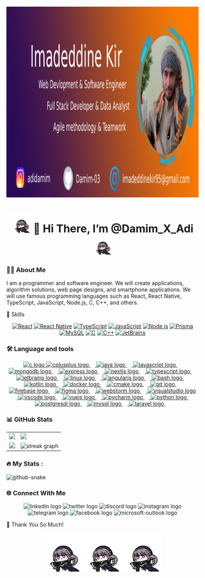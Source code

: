 <br clear="both">

<div align="center">
  <img height="500" src="https://raw.githubusercontent.com/Damim-03/Damim-03/main/New Project.png"  />
</div>


<h1 align="center"> 
  <img src="https://raw.githubusercontent.com/Damim-03/Damim-03/main/star-rail-kuru.gif" width="10%"> 
  👋 Hi There, I’m @Damim_X_Adi <img src="https://raw.githubusercontent.com/Damim-03/Damim-03/main/star-rail-kuru.gif" width="10%">
</h1>

<h3 align="left">👩‍💻  About Me</h3>

<p align="left">I am a programmer and software engineer. We will create applications, algorithm solutions, web page designs, and smartphone applications. We will use famous programming languages such as React, React Native, TypeScript, JavaScript, Node.js, C, C++, and others.</p>



🚀 Skills
<p align="center"> 
    <!-- Frontend --> 
         <a href="https://react.dev/" target="_blank"> <img src="https://img.shields.io/badge/React-61DAFB?style=for-the-badge&logo=react&logoColor=black" alt="React"/></a> 
         <a href="https://reactnative.dev/" target="_blank"> <img src="https://img.shields.io/badge/React_Native-61DAFB?style=for-the-badge&logo=react&logoColor=black" alt="React Native"/></a> 
         <a href="https://www.typescriptlang.org/" target="_blank"> <img src="https://img.shields.io/badge/TypeScript-3178C6?style=for-the-badge&logo=typescript&logoColor=white" alt="TypeScript"/></a> 
         <a href="https://developer.mozilla.org/en-US/docs/Web/JavaScript" target="_blank"> <img src="https://img.shields.io/badge/JavaScript-F7DF1E?style=for-the-badge&logo=javascript&logoColor=black" 
                alt="JavaScript"/></a> 
    <!-- Backend & DB --> 
         <a href="https://nodejs.org/" target="_blank"> <img src="https://img.shields.io/badge/Node.js-339933?style=for-the-badge&logo=node.js&logoColor=white" alt="Node.js"/></a> 
         <a href="https://www.prisma.io/" target="_blank"> <img src="https://img.shields.io/badge/Prisma-2D3748?style=for-the-badge&logo=prisma&logoColor=white" alt="Prisma"/></a> 
         <a href="https://www.mysql.com/" target="_blank"> <img src="https://img.shields.io/badge/MySQL-4479A1?style=for-the-badge&logo=mysql&logoColor=white" alt="MySQL"/></a> 
    <!-- Languages --> 
         <a href="https://en.wikipedia.org/wiki/C_(programming_language)" target="_blank"> <img src="https://img.shields.io/badge/C-00599C?style=for-the-badge&logo=c&logoColor=white" alt="C"/></a> 
         <a href="https://isocpp.org/" target="_blank"> <img src="https://img.shields.io/badge/C++-00599C?style=for-the-badge&logo=c%2B%2B&logoColor=white" alt="C++"/></a> 
    <!-- Tools --> 
         <a href="https://www.jetbrains.com/" target="_blank"> <img src="https://img.shields.io/badge/JetBrains_IDE-000000?style=for-the-badge&logo=jetbrains&logoColor=white" alt="JetBrains"/></a> 
</p>



<h3 align="left">🛠 Language and tools</h3>


<div align="center">
  <a href="https://en.wikipedia.org/wiki/C_(programming_language)" target="_blank">
    <img src="https://cdn.jsdelivr.net/gh/devicons/devicon/icons/c/c-original.svg" height="40" alt="c logo" />
    
  </a>
  <a href="https://isocpp.org/" target="_blank">
    <img src="https://cdn.jsdelivr.net/gh/devicons/devicon/icons/cplusplus/cplusplus-original.svg" height="40" alt="cplusplus logo" />
    <img width="12" />
  </a>
  <a href="https://www.java.com/" target="_blank">
    <img src="https://cdn.jsdelivr.net/gh/devicons/devicon/icons/java/java-original.svg" height="40" alt="java logo" />
    <img width="12" />
  </a>
  <a href="https://developer.mozilla.org/en-US/docs/Web/JavaScript" target="_blank">
    <img src="https://cdn.jsdelivr.net/gh/devicons/devicon/icons/javascript/javascript-original.svg" height="40" alt="javascript logo" />
    <img width="12" />
  </a>
  <a href="https://www.mongodb.com/" target="_blank">
    <img src="https://cdn.jsdelivr.net/gh/devicons/devicon/icons/mongodb/mongodb-original.svg" height="40" alt="mongodb logo" />
    <img width="12" />
  </a>
  <a href="https://expressjs.com/" target="_blank">
    <img src="https://cdn.jsdelivr.net/gh/devicons/devicon/icons/express/express-original.svg" height="40" alt="express logo" />
    <img width="12" />
  </a>
  <a href="https://nextjs.org/" target="_blank">
    <img src="https://cdn.jsdelivr.net/gh/devicons/devicon/icons/nextjs/nextjs-original.svg" height="40" alt="nextjs logo" />
    <img width="12" />
  </a>
  <a href="https://www.typescriptlang.org/" target="_blank">
    <img src="https://cdn.jsdelivr.net/gh/devicons/devicon/icons/typescript/typescript-original.svg" height="40" alt="typescript logo" />
    <img width="12" />
  </a>
  <a href="https://www.jetbrains.com/" target="_blank">
    <img src="https://cdn.jsdelivr.net/gh/devicons/devicon/icons/jetbrains/jetbrains-original.svg" height="40" alt="jetbrains logo" />
    <img width="12" />
  </a>
  <a href="https://www.linux.org/" target="_blank">
    <img src="https://cdn.jsdelivr.net/gh/devicons/devicon/icons/linux/linux-original.svg" height="40" alt="linux logo" />
    <img width="12" />
  </a>
  <a href="https://angularjs.org/" target="_blank">
    <img src="https://cdn.jsdelivr.net/gh/devicons/devicon/icons/angularjs/angularjs-original.svg" height="40" alt="angularjs logo" />
    <img width="12" />
  </a>
  <a href="https://www.gnu.org/software/bash/" target="_blank">
    <img src="https://cdn.jsdelivr.net/gh/devicons/devicon/icons/bash/bash-original.svg" height="40" alt="bash logo" />
    <img width="12" />
  </a>
  <a href="https://kotlinlang.org/" target="_blank">
    <img src="https://cdn.jsdelivr.net/gh/devicons/devicon/icons/kotlin/kotlin-original.svg" height="40" alt="kotlin logo" />
    <img width="12" />
  </a>
  <a href="https://www.docker.com/" target="_blank">
    <img src="https://cdn.jsdelivr.net/gh/devicons/devicon/icons/docker/docker-original.svg" height="40" alt="docker logo" />
    <img width="12" />
  </a>
  <a href="https://cmake.org/" target="_blank">
    <img src="https://cdn.jsdelivr.net/gh/devicons/devicon/icons/cmake/cmake-original.svg" height="40" alt="cmake logo" />
    <img width="12" />
  </a>
  <a href="https://git-scm.com/" target="_blank">
    <img src="https://cdn.jsdelivr.net/gh/devicons/devicon/icons/git/git-original.svg" height="40" alt="git logo" />
    <img width="12" />
  </a>
  <a href="https://firebase.google.com/" target="_blank">
    <img src="https://cdn.jsdelivr.net/gh/devicons/devicon/icons/firebase/firebase-plain.svg" height="40" alt="firebase logo" />
    <img width="12" />
  </a>
  <a href="https://www.figma.com/" target="_blank">
    <img src="https://cdn.jsdelivr.net/gh/devicons/devicon/icons/figma/figma-original.svg" height="40" alt="figma logo" />
    <img width="12" />
  </a>
  <a href="https://www.jetbrains.com/webstorm/" target="_blank">
    <img src="https://cdn.jsdelivr.net/gh/devicons/devicon/icons/webstorm/webstorm-original.svg" height="40" alt="webstorm logo" />
    <img width="12" />
  </a>
  <a href="https://visualstudio.microsoft.com/" target="_blank">
    <img src="https://cdn.jsdelivr.net/gh/devicons/devicon/icons/visualstudio/visualstudio-plain.svg" height="40" alt="visualstudio logo" />
    <img width="12" />
  </a>
  <a href="https://code.visualstudio.com/" target="_blank">
    <img src="https://cdn.jsdelivr.net/gh/devicons/devicon/icons/vscode/vscode-original.svg" height="40" alt="vscode logo" />
    <img width="12" />
  </a>
  <a href="https://vuejs.org/" target="_blank">
    <img src="https://cdn.jsdelivr.net/gh/devicons/devicon/icons/vuejs/vuejs-original.svg" height="40" alt="vuejs logo" />
    <img width="12" />
  </a>
  <a href="https://www.jetbrains.com/pycharm/" target="_blank">
    <img src="https://cdn.jsdelivr.net/gh/devicons/devicon/icons/pycharm/pycharm-original.svg" height="40" alt="pycharm logo" />
    <img width="12" />
  </a>
  <a href="https://www.python.org/" target="_blank">
    <img src="https://cdn.jsdelivr.net/gh/devicons/devicon/icons/python/python-original.svg" height="40" alt="python logo" />
    <img width="12" />
  </a>
  <a href="https://www.postgresql.org/" target="_blank">
    <img src="https://cdn.jsdelivr.net/gh/devicons/devicon/icons/postgresql/postgresql-original.svg" height="40" alt="postgresql logo" />
    <img width="12" />
  </a>
  <a href="https://www.mysql.com/" target="_blank">
    <img src="https://cdn.jsdelivr.net/gh/devicons/devicon/icons/mysql/mysql-original.svg" height="40" alt="mysql logo" />
    <img width="12" />
  </a>
  <a href="https://laravel.com/" target="_blank">
    <img src="https://cdn.jsdelivr.net/gh/devicons/devicon/icons/laravel/laravel-original.svg" height="40" alt="laravel logo" />
    <img width="12" />
  </a>
</div>

<h3 align="left">📊 GitHub Stats</h3>

<table align="center">
  <tr>
    <td>
      <img src="https://github-readme-stats.vercel.app/api?username=Damim-03&show_icons=true&theme=radical" height="220"/>
    </td>
    <td>
      <img src="https://github-readme-stats.vercel.app/api/top-langs/?username=Damim-03&layout=compact&theme=radical" height="220"/>
    </td>
  </tr>
  <tr>
    <td>
      <img src="https://github-profile-summary-cards.vercel.app/api/cards/profile-details?username=Damim-03&theme=radical" height="220"/>
    </td>
    <td>
      <img src="https://streak-stats.demolab.com?user=Damim-03&theme=radical&hide_border=true&border_radius=5&date_format=j%20M%5B%20Y%5D" height="220" alt="streak graph" />
    </td>
  </tr>
</table>


<h3 align="left">🔥   My Stats :</h3>

<picture align="center">
  <source media="(prefers-color-scheme: dark)" srcset="https://raw.githubusercontent.com/tobiasmeyhoefer/tobiasmeyhoefer/output/github-snake-dark.svg" />
  <source media="(prefers-color-scheme: light)" srcset="https://raw.githubusercontent.com/tobiasmeyhoefer/tobiasmeyhoefer/output/github-snake.svg" />
  <img alt="github-snake" src="https://raw.githubusercontent.com/tobiasmeyhoefer/tobiasmeyhoefer/output/github-snake.svg" height="200"/>
</picture>


<h3 align="left">🌐 Connect With Me</h3>

<div align="center">
  <img src="https://raw.githubusercontent.com/maurodesouza/profile-readme-generator/master/src/assets/icons/social/linkedin/default.svg" width="52" height="40" alt="linkedin logo"  />
  <img src="https://raw.githubusercontent.com/maurodesouza/profile-readme-generator/master/src/assets/icons/social/twitter/default.svg" width="52" height="40" alt="twitter logo"  />
  <img src="https://raw.githubusercontent.com/maurodesouza/profile-readme-generator/master/src/assets/icons/social/discord/default.svg" width="52" height="40" alt="discord logo"  />
  <img src="https://raw.githubusercontent.com/maurodesouza/profile-readme-generator/master/src/assets/icons/social/instagram/default.svg" width="52" height="40" alt="instagram logo"  />
  <img src="https://raw.githubusercontent.com/maurodesouza/profile-readme-generator/master/src/assets/icons/social/telegram/default.svg" width="52" height="40" alt="telegram logo"  />
  <img src="https://raw.githubusercontent.com/maurodesouza/profile-readme-generator/master/src/assets/icons/social/facebook/default.svg" width="52" height="40" alt="facebook logo"  />
  <img src="https://raw.githubusercontent.com/maurodesouza/profile-readme-generator/master/src/assets/icons/social/microsoft-outlook/default.svg" width="52" height="40" alt="microsoft-outlook logo"  />
</div>


<p align="left">💞️ Thank You So Much!</p>
<p align="center">
  <img src="https://raw.githubusercontent.com/Damim-03/Damim-03/main/star-rail-kuru.gif" width="20%">
  <img src="https://raw.githubusercontent.com/Damim-03/Damim-03/main/star-rail-kuru.gif" width="20%">
  <img src="https://raw.githubusercontent.com/Damim-03/Damim-03/main/star-rail-kuru.gif" width="20%">
</p>
